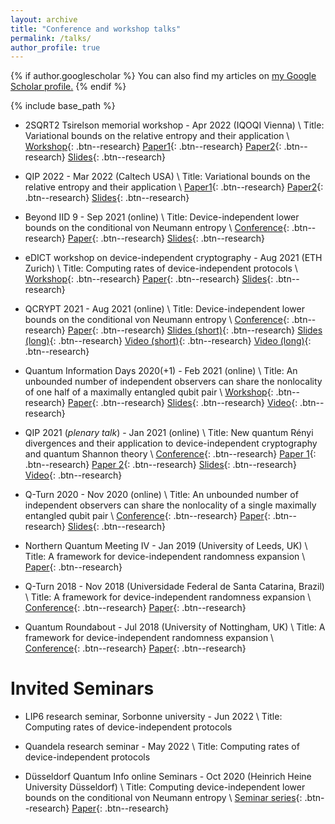 ```yaml
---
layout: archive
title: "Conference and workshop talks"
permalink: /talks/
author_profile: true
---
```


{% if author.googlescholar %}
  You can also find my articles on <u><a href="{{author.googlescholar}}">my Google Scholar profile</a>.</u>
{% endif %}

{% include base_path %}
- 2SQRT2 Tsirelson memorial workshop - Apr 2022 (IQOQI Vienna)  \\
  Title: Variational bounds on the relative entropy and their application \\
[Workshop](https://tsirelson.iqoqi.oeaw.ac.at/){: .btn--research}
[Paper1](https://arxiv.org/abs/2106.13692){: .btn--research}
[Paper2](https://arxiv.org/abs/2203.03394){: .btn--research}
[Slides](/files/2sqrt2_slides.pdf){: .btn--research}

- QIP 2022 - Mar 2022 (Caltech USA) \\
  Title: Variational bounds on the relative entropy and their application \\
[Paper1](https://arxiv.org/abs/2106.13692){: .btn--research}
[Paper2](https://arxiv.org/abs/2203.03394){: .btn--research}
[Slides](/files/qip22_slides.pdf){: .btn--research}

- Beyond IID 9 - Sep 2021 (online) \\
  Title: Device-independent lower bounds on the conditional von Neumann entropy \\
  [Conference](http://cc.ee.ntu.edu.tw/~beyondiid9/Home.html){: .btn--research}
[Paper](https://arxiv.org/abs/2106.13692){: .btn--research}
[Slides](/files/BIID9_slides.pdf){: .btn--research}

- eDICT workshop on device-independent cryptography - Aug 2021 (ETH Zurich) \\
  Title: Computing rates of device-independent protocols \\
  [Workshop](https://edict.fi.muni.cz/events/kick-off-meeting){: .btn--research}
[Paper](https://arxiv.org/abs/2106.13692){: .btn--research}
[Slides](/files/eDICT_slides.pdf){: .btn--research}

- QCRYPT 2021 - Aug 2021 (online) \\
  Title: Device-independent lower bounds on the conditional von Neumann entropy \\
  [Conference](https://2021.qcrypt.net/){: .btn--research}
[Paper](https://arxiv.org/abs/2106.13692){: .btn--research}
[Slides (short)](/files/QCRYPT_short_slides.pdf){: .btn--research}
[Slides (long)](/files/QCRYPT_long_slides.pdf){: .btn--research}
[Video (short)](https://www.youtube.com/watch?v=EhtP-0XSrmg){: .btn--research}
[Video (long)](https://www.youtube.com/watch?v=rW7dCsVcbic){: .btn--research}

- Quantum Information Days 2020(+1) - Feb 2021 (online) \\
  Title: An unbounded number of independent observers can share the nonlocality of one half of a maximally entangled qubit pair \\
  [Workshop](http://old.cft.edu.pl/QID2020/public/en){: .btn--research}
[Paper](https://arxiv.org/abs/2003.12105){: .btn--research}
[Slides](/files/QID20_slides.pdf){: .btn--research}
[Video](https://youtu.be/Fqomc-WYbzM){: .btn--research}

- QIP 2021 (*plenary talk*) - Jan 2021 (online) \\
  Title: New quantum Rényi divergences and their application to device-independent cryptography and quantum Shannon theory \\
  [Conference](https://www.mcqst.de/qip2021/){: .btn--research}
[Paper 1](https://arxiv.org/abs/2007.12575){: .btn--research}
[Paper 2](https://arxiv.org/abs/2007.12576){: .btn--research}
[Slides](/files/qip21_slides.pdf){: .btn--research}
[Video](https://youtu.be/2zKCCsj1CBI){: .btn--research}

- Q-Turn 2020 - Nov 2020 (online) \\
  Title: An unbounded number of independent observers can share the nonlocality of a single maximally entangled qubit pair \\
  [Conference](https://www.q-turn.org/){: .btn--research}
[Paper](https://arxiv.org/abs/2003.12105){: .btn--research}
[Slides](/files/QTurn20_slides.pdf){: .btn--research}

- Northern Quantum Meeting IV - Jan 2019 (University of Leeds, UK) \\
  Title: A framework for device-independent randomness expansion \\
[Paper](https://arxiv.org/abs/1810.13346){: .btn--research}

- Q-Turn 2018 - Nov 2018 (Universidade Federal de Santa Catarina, Brazil) \\
  Title: A framework for device-independent randomness expansion \\
  [Conference](https://qturnworkshop.wixsite.com/2018){: .btn--research}
[Paper](https://arxiv.org/abs/1810.13346){: .btn--research}

- Quantum Roundabout - Jul 2018 (University of Nottingham, UK) \\
  Title: A framework for device-independent randomness expansion \\
  [Conference](https://quantumroundabout.wordpress.com/){: .btn--research}
[Paper](https://arxiv.org/abs/1810.13346){: .btn--research}

# Invited Seminars

- LIP6 research seminar, Sorbonne university - Jun 2022 \\
  Title: Computing rates of device-independent protocols

- Quandela research seminar - May 2022 \\
  Title: Computing rates of device-independent protocols

- Düsseldorf Quantum Info online Seminars - Oct 2020 (Heinrich Heine University Düsseldorf) \\
  Title: Computing device-independent lower bounds on the conditional von Neumann entropy \\
  [Seminar series](https://www.tp3.hhu.de/en/duesseldorf-quantum-info-online-seminars/past-events){: .btn--research}
[Paper](https://arxiv.org/abs/2007.12575){: .btn--research}
